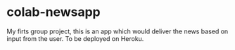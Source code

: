 # colab-newsapp

My firts group project, this is an app which would deliver the news based on input from the user.
To be deployed on Heroku.
